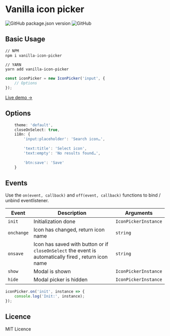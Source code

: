 # Vanilla icon picker
![GitHub package.json version](https://img.shields.io/github/package-json/v/appolodev/icon-picker?color=blue&style=flat-square)
![GitHub](https://img.shields.io/github/license/appolodev/icon-picker?style=flat-square)

## Basic Usage
```bash
// NPM
npm i vanilla-icon-picker

// YARN
yarn add vanilla-icon-picker
```

```javascript
const iconPicker = new IconPicker('input', {
    // Options
});
```

[Live demo →](https://appolodev.github.io/vanilla-icon-picker/)

## Options
```javascript
    theme: 'default',
    closeOnSelect: true,
    i18n: {
        'input:placeholder': 'Search icon…',
    
        'text:title': 'Select icon',
        'text:empty': 'No results found…',
    
        'btn:save': 'Save'
    }
```

## Events
Use the `on(event, callback)` and `off(event, callback)` functions to bind / unbind eventlistener.

| Event          | Description                           | Arguments            |
| -------------- | -----------                           | ---------            |
| `init`         | Initialization done                   | `IconPickerInstance` |
| `onchange`     | Icon has changed, return icon name    | `string`             |
| `onsave`       | Icon has saved with button or if `closeOnSelect` the event is automatically fired , return icon name | `string`             |
| `show`         | Modal is shown                        | `IconPickerInstance` |
| `hide`         | Modal picker is hidden                | `IconPickerInstance` |

```javascript
iconPicker.on('init', instance => {
    console.log('Init:', instance);
});
```

## Licence
MIT Licence
